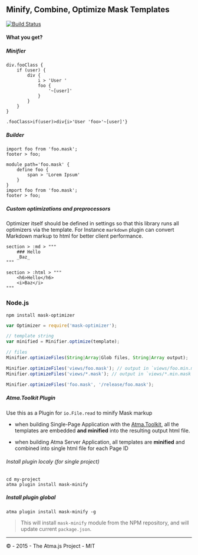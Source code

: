 Minify, Combine, Optimize Mask Templates
-----

[![Build Status](https://travis-ci.org/atmajs/mask-optimizer.png?branch=master)](https://travis-ci.org/atmajs/mask-optimizer)

#### What you get?

##### Minifier
```mask
div.fooClass {
	if (user) {
		div {
			i > 'User '
			foo {
				'~[user]'
			}
		}
	}
}
```
```mask
.fooClass>if(user)>div{i>'User 'foo>'~[user]'}
```
##### Builder
```mask
import foo from 'foo.mask';
footer > foo;
```
```mask
module path='foo.mask' {
	define foo {
		span > 'Lorem Ipsum'
	}
}
import foo from 'foo.mask';
footer > foo;
```
##### Custom optimizations and preprocessors
Optimizer itself should be defined in settings so that this library runs all optimizers via the template. For Instance `markdown` plugin can convert Markdown markup to html for better client performance.
```mask
section > :md > """
	### Hello
	_Baz_
"""
```
```mask
section > :html > """
	<h6>Hello</h6>
	<i>Baz</i>
"""
```


### Node.js

```
npm install mask-optimizer
```

```javascript
var Optimizer = require('mask-optimizer');

// template string
var minified = Minifier.optimize(template);

// files
Minifier.optimizeFiles(String|Array|Glob files, String|Array output);

Minifier.optimizeFiles('views/foo.mask'); // output in `views/foo.min.mask`
Minifier.optimizeFiles('views/*.mask'); // output in `views/*.min.mask`

Minifier.optimizeFiles('foo.mask', '/release/foo.mask'); 

```

##### Atma.Toolkit Plugin

Use this as a Plugin for `io.File.read` to minify Mask markup

- when building Single-Page Application with the [Atma.Toolkit](https://github.com/atmajs/Atma.Toolkit), all the templates are embedded **and minified** into the resulting output html file.

- when building Atma Server Application, all templates are **minified** and combined into single html file for each Page ID


###### Install plugin localy (for single project)
```
cd my-project
atma plugin install mask-minify
```

##### Install plugin global
```
atma plugin install mask-minify -g
```

> This will install `mask-minify` module from the NPM repository, and will update current `package.json`.


----
:copyright: - 2015 - The Atma.js Project - MIT